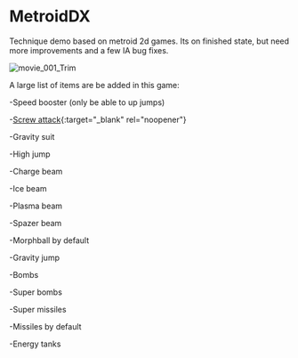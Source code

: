  
# MetroidDX
Technique demo based on metroid 2d games.
Its on finished state, but need more improvements and a few IA bug fixes.

![movie_001_Trim](https://user-images.githubusercontent.com/51692672/111498947-3226b480-8721-11eb-8085-c0a00b50c878.gif)

A large list of items are be added in this game:

-Speed booster (only be able to up jumps)

-[Screw attack](https://imgur.com/a/aAidgHc){:target="_blank" rel="noopener"}


-Gravity suit

-High jump

-Charge beam

-Ice beam

-Plasma beam

-Spazer beam

-Morphball by default

-Gravity jump

-Bombs

-Super bombs

-Super missiles

-Missiles by default

-Energy tanks
